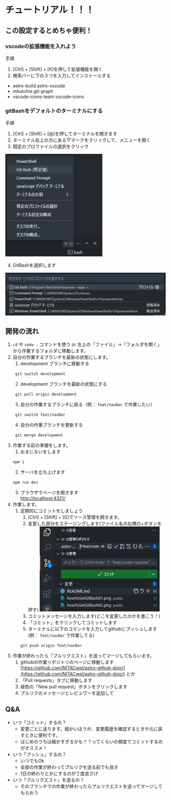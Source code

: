# チュートリアル！！！
## この設定するとめちゃ便利！
### vscodeの拡張機能を入れよう

手順  
1. [Ctrl] + [Shift] + [K]を押して拡張機能を開く
2. 検索バーに下の３つを入力してインストールする

- astro-build.astro-vscode
- mhutchie.git-graph
- vscode-icons-team.vscode-icons

### gitBashをデフォルトのターミナルにする

手順  
1. [Ctrl] + [Shift] + [@]を押してターミナルを開きます
2. ターミナル右上の方にある▽マークをクリックして、メニューを開く
3. 既定のプロファイルの選択をクリック

![howToSetGitBash](public/howToSetGitBash01.png)

4. GitBashを選択します

![howToSetGitBash](public/howToSetGitBash02.png)

## 開発の流れ
1. `cd` や `code .` コマンドを使う or 左上の「ファイル」→「フォルダを開く」から作業するフォルダに移動します。
2. 自分の作業するブランチを最新の状態にします。
   1. development ブランチに移動する
   ```
    git switch development
   ```
   2. development ブランチを最新の状態にする
   ```
    git pull origin development
   ```
   3. 自分の作業するブランチに戻る（例： `feat/navBar` で作業したい）
   ```
    git switch feat/navBar
   ```
   4. 自分の作業ブランチを更新する
   ```
    git merge development
   ```
3.  作業する前の準備をします。
    1.  おまじないをします
    ```
    npm i
    ```
    2. サーバを立ち上げます
    ```
    npm run dev
    ```
    3. ブラウザでページを開きます  
    [http://localhost:4321/](http://localhost:4321/)
4. 作業します。
    1. 定期的にコミットをしましょう
       1. [Ctrl] + [Shift] + [G]でソース管理を開きます。
       2. 変更した部分をステージングします(ファイル名の右横の+ボタンを押す)
       ![howToCommit](public/howToCommit.png)
       3. コミットメッセージを入力します(どこを変更したのかを書こう！)
       4. 「コミット」をクリックしてコミットします
       5. ターミナルに以下のコマンドを入力してgithubにプッシュします(例： `feat/navBar` で作業してる)
       ```
       git push origin feat/navBar
       ```
5. 作業が終わったら「プルリクエスト」を送ってマージしてもらいます。
   1. githubの作業リポジトリのページに移動します  
   [https://github.com/NITACwpl/astro-github-dojo/](https://github.com/NITACwpl/astro-github-dojo/) とか
   2. 「Pull requests」タブに移動します
   3. 緑色の「New pull request」ボタンをクリックします
   4. プルリクのメッセージとレビュワーを追加して


## Q&A
- いつ「コミット」するの？
  - 変更ごとに送ります。細かいほうが、変更履歴を確認するときや元に戻すときに便利です。
  - はじめのうちは細かすぎるかも？？ってくらいの頻度でコミットするのがオススメ！
- いつ「プッシュ」するの？
  - いつでもOk
  - 全部の作業が終わってプルリクを送る前でも良き
  - 1日の終わりとかにするのが丁度良さげ
- いつ「プルリクエスト」を送るの？
  - そのブランチでの作業が終わったらプルリクエストを送ってマージしてもらおう